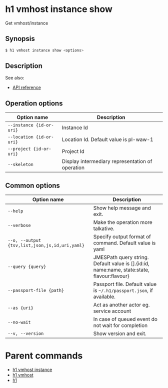 
# h1 vmhost instance show

Get vmhost/instance

## Synopsis

```bash
$ h1 vmhost instance show <options>
```

## Description

See also:

* [API reference](https://api.hyperone.com/v2/docs#operation/vmhost_project_instance_get)

## Operation options

| Option name                  | Description                                      |
| ---------------------------- | ------------------------------------------------ |
| ```--instance {id-or-uri}``` | Instance Id                                      |
| ```--location {id-or-uri}``` | Location Id. Default value is pl-waw-1           |
| ```--project {id-or-uri}```  | Project Id                                       |
| ```--skeleton```             | Display intermediary representation of operation |

## Common options

| Option name                                        | Description                                                                                    |
| -------------------------------------------------- | ---------------------------------------------------------------------------------------------- |
| ```--help```                                       | Show help message and exit.                                                                    |
| ```--verbose```                                    | Make the operation more talkative.                                                             |
| ```--o, --output {tsv,list,json,js,id,uri,yaml}``` | Specify output format of command. Default value is yaml                                        |
| ```--query {query}```                              | JMESPath query string. Default value is [].\{id:id, name:name, state:state, flavour:flavour\}  |
| ```--passport-file {path}```                       | Passport file. Default value is ```~/.h1/passport.json```, if available.                       |
| ```--as {uri}```                                   | Act as another actor eg. service account                                                       |
| ```--no-wait```                                    | In case of queued event do not wait for completion                                             |
| ```--v, --version```                               | Show version and exit.                                                                         |

# Parent commands

* [h1 vmhost instance](./../README.md)
* [h1 vmhost](./../../README.md)
* [h1](./../../../README.md)
